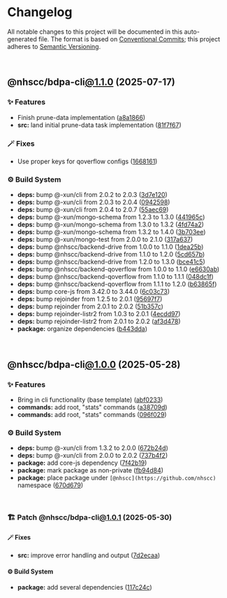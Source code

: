 # Changelog

All notable changes to this project will be documented in this auto-generated
file. The format is based on [Conventional Commits][1];
this project adheres to [Semantic Versioning][2].

<br />

## @nhscc/bdpa-cli[@1.1.0][3] (2025-07-17)

### ✨ Features

- Finish prune-data implementation ([a8a1866][4])
- **src:** land initial prune-data task implementation ([81f7f67][5])

### 🪄 Fixes

- Use proper keys for qoverflow configs ([1668161][6])

### ⚙️ Build System

- **deps:** bump @-xun/cli from 2.0.2 to 2.0.3 ([3d7e120][7])
- **deps:** bump @-xun/cli from 2.0.3 to 2.0.4 ([0942598][8])
- **deps:** bump @-xun/cli from 2.0.4 to 2.0.7 ([55aec69][9])
- **deps:** bump @-xun/mongo-schema from 1.2.3 to 1.3.0 ([441965c][10])
- **deps:** bump @-xun/mongo-schema from 1.3.0 to 1.3.2 ([4fd74a2][11])
- **deps:** bump @-xun/mongo-schema from 1.3.2 to 1.4.0 ([3b703ee][12])
- **deps:** bump @-xun/mongo-test from 2.0.0 to 2.1.0 ([317a637][13])
- **deps:** bump @nhscc/backend-drive from 1.0.0 to 1.1.0 ([1dea25b][14])
- **deps:** bump @nhscc/backend-drive from 1.1.0 to 1.2.0 ([5cd657b][15])
- **deps:** bump @nhscc/backend-drive from 1.2.0 to 1.3.0 ([bce41c5][16])
- **deps:** bump @nhscc/backend-qoverflow from 1.0.0 to 1.1.0 ([e6630ab][17])
- **deps:** bump @nhscc/backend-qoverflow from 1.1.0 to 1.1.1 ([048dc1f][18])
- **deps:** bump @nhscc/backend-qoverflow from 1.1.1 to 1.2.0 ([b63865f][19])
- **deps:** bump core-js from 3.42.0 to 3.44.0 ([6c03c73][20])
- **deps:** bump rejoinder from 1.2.5 to 2.0.1 ([95697f7][21])
- **deps:** bump rejoinder from 2.0.1 to 2.0.2 ([51b357c][22])
- **deps:** bump rejoinder-listr2 from 1.0.3 to 2.0.1 ([4ecdd97][23])
- **deps:** bump rejoinder-listr2 from 2.0.1 to 2.0.2 ([af3d478][24])
- **package:** organize dependencies ([b443dda][25])

<br />

## @nhscc/bdpa-cli[@1.0.0][26] (2025-05-28)

### ✨ Features

- Bring in cli functionality (base template) ([abf0233][27])
- **commands:** add root, "stats" commands ([a38709d][28])
- **commands:** add root, "stats" commands ([096f029][29])

### ⚙️ Build System

- **deps:** bump @-xun/cli from 1.3.2 to 2.0.0 ([672b24d][30])
- **deps:** bump @-xun/cli from 2.0.0 to 2.0.2 ([737b4f2][31])
- **package:** add core-js dependency ([7f42b19][32])
- **package:** mark package as non-private ([fb94d84][33])
- **package:** place package under `[@nhscc](https://github.com/nhscc)` namespace ([670d679][34])

<br />

### 🏗️ Patch @nhscc/bdpa-cli[@1.0.1][35] (2025-05-30)

#### 🪄 Fixes

- **src:** improve error handling and output ([7d2ecaa][36])

#### ⚙️ Build System

- **package:** add several dependencies ([117c24c][37])

[1]: https://conventionalcommits.org
[2]: https://semver.org
[3]: https://github.com/nhscc/bdpa-cli/compare/@nhscc/bdpa-cli@1.0.1...@nhscc/bdpa-cli@1.1.0
[4]: https://github.com/nhscc/bdpa-cli/commit/a8a186675ef459ddfe57e6bb56f44cda5341d5f1
[5]: https://github.com/nhscc/bdpa-cli/commit/81f7f679fec2ce376e802135af282832f5404a73
[6]: https://github.com/nhscc/bdpa-cli/commit/1668161d688eb0ce1e1e94bbfbf3ab2a91e0025a
[7]: https://github.com/nhscc/bdpa-cli/commit/3d7e12079d41bd80d3e186676c776e0eb4174000
[8]: https://github.com/nhscc/bdpa-cli/commit/094259842084164b913b9c1e9309be6a68341fa3
[9]: https://github.com/nhscc/bdpa-cli/commit/55aec69918dc4c353adbebb5106310d66552e0d6
[10]: https://github.com/nhscc/bdpa-cli/commit/441965c9dda7bb645503ff18102d5c056dffe67b
[11]: https://github.com/nhscc/bdpa-cli/commit/4fd74a20ffb7a317669e27e537b92c5c6155de3e
[12]: https://github.com/nhscc/bdpa-cli/commit/3b703eea378ec23b139b335e1cb42754219a9075
[13]: https://github.com/nhscc/bdpa-cli/commit/317a6373f1ead2eb5d13884f63e9c8eba66466f5
[14]: https://github.com/nhscc/bdpa-cli/commit/1dea25bb9170cda30330a8faf79cac31b7075638
[15]: https://github.com/nhscc/bdpa-cli/commit/5cd657b6aeb1fedd9cfca9e0dee33b9d602c395c
[16]: https://github.com/nhscc/bdpa-cli/commit/bce41c52907b7abe6aab1d8c86128fb31231a06d
[17]: https://github.com/nhscc/bdpa-cli/commit/e6630abfb1645f53bced886f758169b18f443fdb
[18]: https://github.com/nhscc/bdpa-cli/commit/048dc1f4048271bba692e6afc5b4864bbe7c9e4c
[19]: https://github.com/nhscc/bdpa-cli/commit/b63865f96f712dd21c9b4d789642bb9259601033
[20]: https://github.com/nhscc/bdpa-cli/commit/6c03c734acfa07e35529584baad9f0a55a68b9f7
[21]: https://github.com/nhscc/bdpa-cli/commit/95697f76db190e51fc88d04f69df28ec905e1b61
[22]: https://github.com/nhscc/bdpa-cli/commit/51b357cb985bd3addb73af93e77a6d4cf6bd95cf
[23]: https://github.com/nhscc/bdpa-cli/commit/4ecdd97e0008bfb3281d5a610322193e02103382
[24]: https://github.com/nhscc/bdpa-cli/commit/af3d4784bcd0f7dee24607091d89d8f6076cc15c
[25]: https://github.com/nhscc/bdpa-cli/commit/b443dda9da2c3974bea826255c4901d097423985
[26]: https://github.com/nhscc/bdpa-cli/compare/abf0233e2b7377c224dc40d02e6091f130c94db7...@nhscc/bdpa-cli@1.0.0
[27]: https://github.com/nhscc/bdpa-cli/commit/abf0233e2b7377c224dc40d02e6091f130c94db7
[28]: https://github.com/nhscc/bdpa-cli/commit/a38709d3e8aeaebaa5c2320def4a3fc254ac04c8
[29]: https://github.com/nhscc/bdpa-cli/commit/096f0290505c411b3fdc7f796df6e6ea029f5bff
[30]: https://github.com/nhscc/bdpa-cli/commit/672b24d9314522a1edf0ba05bc015cc76eda8941
[31]: https://github.com/nhscc/bdpa-cli/commit/737b4f2ca1090929d747a088dd2c130424b5306e
[32]: https://github.com/nhscc/bdpa-cli/commit/7f42b19c00d44ee2ec3c689990c4f9fb3c09232d
[33]: https://github.com/nhscc/bdpa-cli/commit/fb94d84b32201c9d8dab385121a53d5c0ecc3177
[34]: https://github.com/nhscc/bdpa-cli/commit/670d6794a5cff2701b76ae7c78a2f6f20dbd2ecb
[35]: https://github.com/nhscc/bdpa-cli/compare/@nhscc/bdpa-cli@1.0.0...@nhscc/bdpa-cli@1.0.1
[36]: https://github.com/nhscc/bdpa-cli/commit/7d2ecaa554069434ddf0e3f05118f816332f92a4
[37]: https://github.com/nhscc/bdpa-cli/commit/117c24c40266cf7a0f902a1bfc12de23f5efda5d
